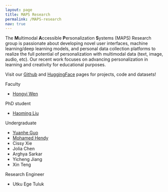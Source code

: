 ```yaml
---
layout: page
title: MAPS Research
permalink: /MAPS-research
nav: true
---
```


The <b>M</b>ultimodal <b>A</b>ccessible <b>P</b>ersonalization <b>S</b>ystems (MAPS) Research group is passionate about developing novel user interfaces, machine learning/deep learning models, and personal data collection platforms to realize the full potential of personalization with multimodal data (text, image, audio, etc). Our recent work focuses on advancing personalization in learning and creativity for educational purposes. 

Visit our [Github](https://github.com/MAPS-research) and [HuggingFace](https://huggingface.co/MAPS-research) pages for projects, code and datasets! 

Faculty
- [Hongyi Wen](https://whongyi.github.io)

PhD student
- [Haoming Liu](https://hmdliu.site/)

Undergraduate
- [Yuanhe Guo](https://ricercarg.github.io/)
- [Mohamed Hendy](https://github.com/mhendy25)
- Cissy Xie
- Jolia Chen
- Arghya Sarkar
- Yicheng Jiang
- Xin Teng

Research Engineer
- Utku Ege Tuluk
